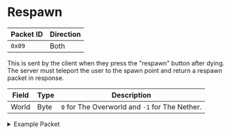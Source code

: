 # Respawn
| Packet ID | Direction |
| --- | --- |
| `0x09` | Both |

This is sent by the client when they press the "respawn" button after dying. The server must teleport the user to the spawn point and return a respawn packet in response.

| Field | Type | Description |
| --- | --- | --- |
| World | Byte | `0` for The Overworld and `-1` for The Nether.

<details>
    <summary>Example Packet</summary>

| Field | Value | 
| --- | --- |
| World | 0 |
</details>